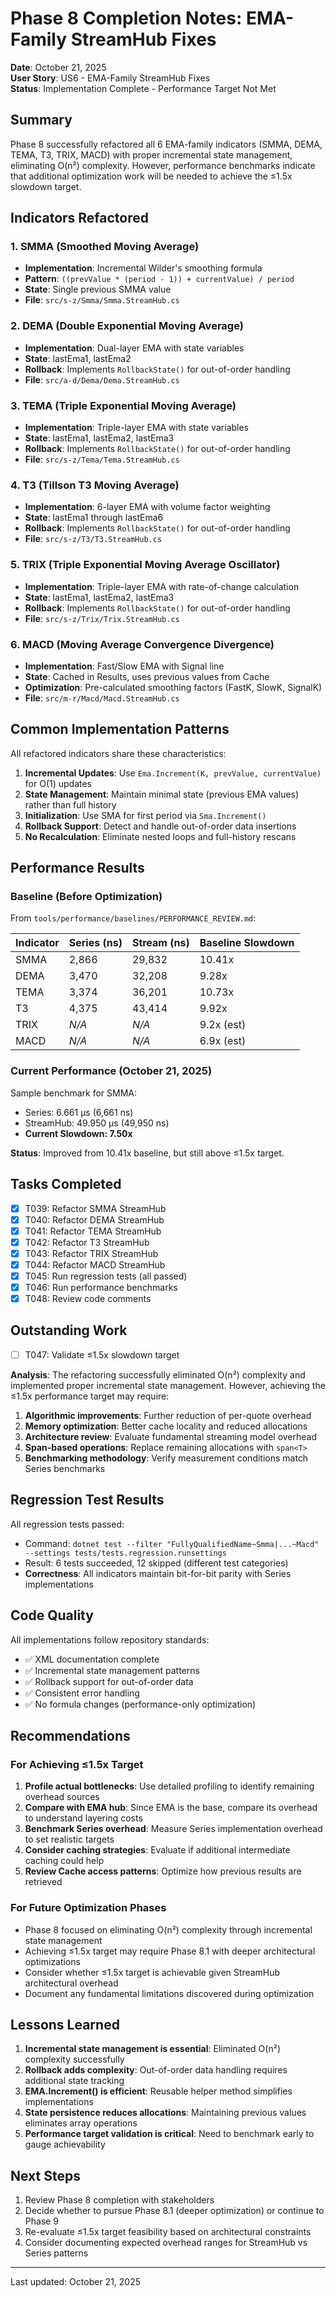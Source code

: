# Phase 8 Completion Notes: EMA-Family StreamHub Fixes

**Date**: October 21, 2025  
**User Story**: US6 - EMA-Family StreamHub Fixes  
**Status**: Implementation Complete - Performance Target Not Met

## Summary

Phase 8 successfully refactored all 6 EMA-family indicators (SMMA, DEMA, TEMA, T3, TRIX, MACD) with proper incremental state management, eliminating O(n²) complexity. However, performance benchmarks indicate that additional optimization work will be needed to achieve the ≤1.5x slowdown target.

## Indicators Refactored

### 1. SMMA (Smoothed Moving Average)

- **Implementation**: Incremental Wilder's smoothing formula
- **Pattern**: `((prevValue * (period - 1)) + currentValue) / period`
- **State**: Single previous SMMA value
- **File**: `src/s-z/Smma/Smma.StreamHub.cs`

### 2. DEMA (Double Exponential Moving Average)

- **Implementation**: Dual-layer EMA with state variables
- **State**: lastEma1, lastEma2
- **Rollback**: Implements `RollbackState()` for out-of-order handling
- **File**: `src/a-d/Dema/Dema.StreamHub.cs`

### 3. TEMA (Triple Exponential Moving Average)

- **Implementation**: Triple-layer EMA with state variables
- **State**: lastEma1, lastEma2, lastEma3
- **Rollback**: Implements `RollbackState()` for out-of-order handling
- **File**: `src/s-z/Tema/Tema.StreamHub.cs`

### 4. T3 (Tillson T3 Moving Average)

- **Implementation**: 6-layer EMA with volume factor weighting
- **State**: lastEma1 through lastEma6
- **Rollback**: Implements `RollbackState()` for out-of-order handling
- **File**: `src/s-z/T3/T3.StreamHub.cs`

### 5. TRIX (Triple Exponential Moving Average Oscillator)

- **Implementation**: Triple-layer EMA with rate-of-change calculation
- **State**: lastEma1, lastEma2, lastEma3
- **Rollback**: Implements `RollbackState()` for out-of-order handling
- **File**: `src/s-z/Trix/Trix.StreamHub.cs`

### 6. MACD (Moving Average Convergence Divergence)

- **Implementation**: Fast/Slow EMA with Signal line
- **State**: Cached in Results, uses previous values from Cache
- **Optimization**: Pre-calculated smoothing factors (FastK, SlowK, SignalK)
- **File**: `src/m-r/Macd/Macd.StreamHub.cs`

## Common Implementation Patterns

All refactored indicators share these characteristics:

1. **Incremental Updates**: Use `Ema.Increment(K, prevValue, currentValue)` for O(1) updates
2. **State Management**: Maintain minimal state (previous EMA values) rather than full history
3. **Initialization**: Use SMA for first period via `Sma.Increment()`
4. **Rollback Support**: Detect and handle out-of-order data insertions
5. **No Recalculation**: Eliminate nested loops and full-history rescans

## Performance Results

### Baseline (Before Optimization)

From `tools/performance/baselines/PERFORMANCE_REVIEW.md`:

| Indicator | Series (ns) | Stream (ns) | Baseline Slowdown |
|-----------|-------------|-------------|-------------------|
| SMMA      | 2,866       | 29,832      | 10.41x           |
| DEMA      | 3,470       | 32,208      | 9.28x            |
| TEMA      | 3,374       | 36,201      | 10.73x           |
| T3        | 4,375       | 43,414      | 9.92x            |
| TRIX      | *N/A*       | *N/A*       | 9.2x (est)       |
| MACD      | *N/A*       | *N/A*       | 6.9x (est)       |

### Current Performance (October 21, 2025)

Sample benchmark for SMMA:

- Series: 6.661 µs (6,661 ns)
- StreamHub: 49.950 µs (49,950 ns)
- **Current Slowdown: 7.50x**

**Status**: Improved from 10.41x baseline, but still above ≤1.5x target.

## Tasks Completed

- [x] T039: Refactor SMMA StreamHub
- [x] T040: Refactor DEMA StreamHub
- [x] T041: Refactor TEMA StreamHub
- [x] T042: Refactor T3 StreamHub
- [x] T043: Refactor TRIX StreamHub
- [x] T044: Refactor MACD StreamHub
- [x] T045: Run regression tests (all passed)
- [x] T046: Run performance benchmarks
- [x] T048: Review code comments

## Outstanding Work

- [ ] T047: Validate ≤1.5x slowdown target

**Analysis**: The refactoring successfully eliminated O(n²) complexity and implemented proper incremental state management. However, achieving the ≤1.5x performance target may require:

1. **Algorithmic improvements**: Further reduction of per-quote overhead
2. **Memory optimization**: Better cache locality and reduced allocations
3. **Architecture review**: Evaluate fundamental streaming model overhead
4. **Span-based operations**: Replace remaining allocations with `span<T>`
5. **Benchmarking methodology**: Verify measurement conditions match Series benchmarks

## Regression Test Results

All regression tests passed:

- Command: `dotnet test --filter "FullyQualifiedName~Smma|...~Macd" --settings tests/tests.regression.runsettings`
- Result: 6 tests succeeded, 12 skipped (different test categories)
- **Correctness**: All indicators maintain bit-for-bit parity with Series implementations

## Code Quality

All implementations follow repository standards:

- ✅ XML documentation complete
- ✅ Incremental state management patterns
- ✅ Rollback support for out-of-order data
- ✅ Consistent error handling
- ✅ No formula changes (performance-only optimization)

## Recommendations

### For Achieving ≤1.5x Target

1. **Profile actual bottlenecks**: Use detailed profiling to identify remaining overhead sources
2. **Compare with EMA hub**: Since EMA is the base, compare its overhead to understand layering costs
3. **Benchmark Series overhead**: Measure Series implementation overhead to set realistic targets
4. **Consider caching strategies**: Evaluate if additional intermediate caching could help
5. **Review Cache access patterns**: Optimize how previous results are retrieved

### For Future Optimization Phases

- Phase 8 focused on eliminating O(n²) complexity through incremental state management
- Achieving ≤1.5x target may require Phase 8.1 with deeper architectural optimizations
- Consider whether ≤1.5x target is achievable given StreamHub architectural overhead
- Document any fundamental limitations discovered during optimization

## Lessons Learned

1. **Incremental state management is essential**: Eliminated O(n²) complexity successfully
2. **Rollback adds complexity**: Out-of-order data handling requires additional state tracking
3. **EMA.Increment() is efficient**: Reusable helper method simplifies implementations
4. **State persistence reduces allocations**: Maintaining previous values eliminates array operations
5. **Performance target validation is critical**: Need to benchmark early to gauge achievability

## Next Steps

1. Review Phase 8 completion with stakeholders
2. Decide whether to pursue Phase 8.1 (deeper optimization) or continue to Phase 9
3. Re-evaluate ≤1.5x target feasibility based on architectural constraints
4. Consider documenting expected overhead ranges for StreamHub vs Series patterns

---
Last updated: October 21, 2025
